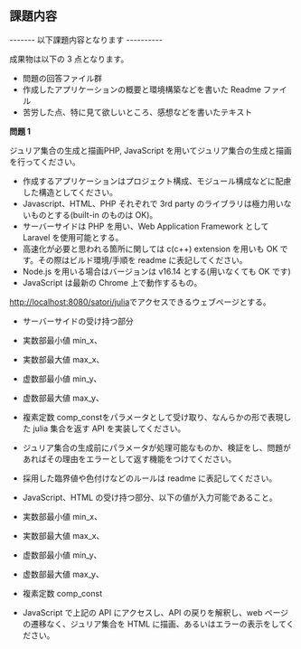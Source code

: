 ## 課題内容

------- 以下課題内容となります ----------

成果物は以下の 3 点となります。

-   問題の回答ファイル群
-   作成したアプリケーションの概要と環境構築などを書いた Readme ファイル
-   苦労した点、特に見て欲しいところ、感想などを書いたテキスト

**問題 1**

ジュリア集合の生成と描画PHP, JavaScript を用いてジュリア集合の生成と描画を行ってください。

-   作成するアプリケーションはプロジェクト構成、モジュール構成などに配慮した構造としてください。
-   Javascript、HTML、PHP それぞれで 3rd party のライブラリは極力用いないものとする(built-in のものは OK)。
-   サーバーサイドは PHP を用い、Web Application Framework として Laravel を使用可能とする。
-   高速化が必要と思われる箇所に関しては c(c++) extension を用いも OK です。その際はビルド環境/手順を readme に表記してください。
-   Node.js を用いる場合はバージョンは v16.14 とする(用いなくても OK です)
-   JavaScript は最新の Chrome 上で動作するもの。

[http://localhost:8080/satori/julia](http://localhost:8080/satori/julia)でアクセスできるウェブページとする。

-   サーバーサイドの受け持つ部分

-   実数部最小値 min_x、
-   実数部最大値 max_x、
-   虚数部最小値 min_y、
-   虚数部最大値 max_y、

-   複素定数 comp_constをパラメータとして受け取り、なんらかの形で表現した julia 集合を返す API を実装してください。
-   ジュリア集合の生成前にパラメータが処理可能なものか、検証をし、問題があればその理由をエラーとして返す機能をつけてください。
-   採用した臨界値や色付けなどのルールは readme に表記してください。

-   JavaScript、HTML の受け持つ部分、以下の値が入力可能であること。

-   実数部最小値 min_x、
-   実数部最大値 max_x、
-   虚数部最小値 min_y、
-   虚数部最大値 max_y、
-   複素定数 comp_const
-   JavaScript で上記の API にアクセスし、API の戻りを解釈し、web ページの遷移なく、ジュリア集合を HTML に描画、あるいはエラーの表示をしてください。